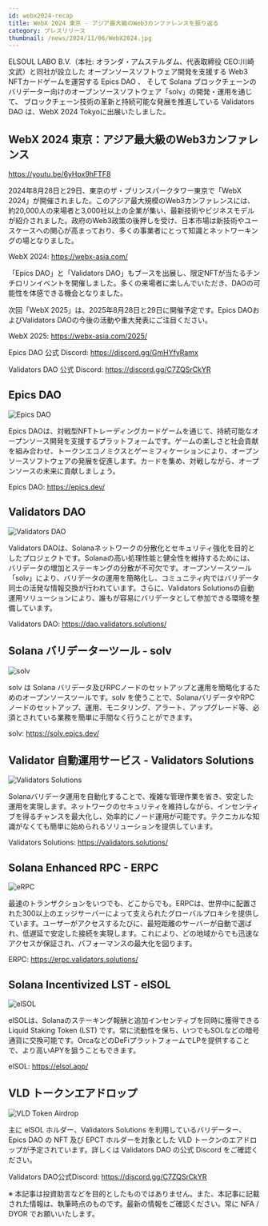```yaml
---
id: webx2024-recap
title: WebX 2024 東京 - アジア最大級のWeb3カンファレンスを振り返る
category: プレスリリース
thumbnail: /news/2024/11/06/WebX2024.jpg
---
```


ELSOUL LABO B.V.（本社: オランダ・アムステルダム、代表取締役 CEO:川崎文武）と同社が設立した
オープンソースソフトウェア開発を支援する Web3 NFTカードゲームを運営する Epics DAO 、
そして Solana ブロックチェーンのバリデーター向けのオープンソースソフトウェア「solv」の開発・運用を通じて、
ブロックチェーン技術の革新と持続可能な発展を推進している Validators DAO は、WebX 2024 Tokyoに出展いたしました。

## WebX 2024 東京：アジア最大級のWeb3カンファレンス

https://youtu.be/6yHpx9hFTF8

2024年8月28日と29日、東京のザ・プリンスパークタワー東京で「WebX 2024」が開催されました。このアジア最大規模のWeb3カンファレンスには、約20,000人の来場者と3,000社以上の企業が集い、最新技術やビジネスモデルが紹介されました。政府のWeb3政策の後押しを受け、日本市場は新技術やユースケースへの関心が高まっており、多くの事業者にとって知識とネットワーキングの場となりました。

WebX 2024: https://webx-asia.com/

「Epics DAO」と「Validators DAO」もブースを出展し、限定NFTが当たるチンチロリンイベントを開催しました。多くの来場者に楽しんでいただき、DAOの可能性を体感できる機会となりました。

次回「WebX 2025」は、2025年8月28日と29日に開催予定です。Epics DAOおよびValidators DAOの今後の活動や重大発表にご注目ください。

WebX 2025: https://webx-asia.com/2025/

Epics DAO 公式 Discord: https://discord.gg/GmHYfyRamx

Validators DAO 公式 Discord: https://discord.gg/C7ZQSrCkYR

## Epics DAO

![Epics DAO](/news/2024/11/06/EpicsDAO.jpg)

Epics DAOは、対戦型NFTトレーディングカードゲームを通じて、持続可能なオープンソース開発を支援するプラットフォームです。ゲームの楽しさと社会貢献を組み合わせ、トークンエコノミクスとゲーミフィケーションにより、オープンソースソフトウェアの発展を促進します。カードを集め、対戦しながら、オープンソースの未来に貢献しましょう。

Epics DAO: https://epics.dev/

## Validators DAO

![Validators DAO](/news/2024/11/06/ValidatorsDAO.jpg)

Validators DAOは、Solanaネットワークの分散化とセキュリティ強化を目的としたプロジェクトです。Solanaの高い処理性能と健全性を維持するためには、バリデータの増加とステーキングの分散が不可欠です。オープンソースツール「solv」により、バリデータの運用を簡略化し、コミュニティ内ではバリデータ同士の活発な情報交換が行われています。さらに、Validators Solutionsの自動運用ソリューションにより、誰もが容易にバリデータとして参加できる環境を整備しています。

Validators DAO: https://dao.validators.solutions/

## Solana バリデーターツール - solv

![solv](/news/2024/11/06/solv.jpg)

solv は Solana バリデータ及びRPCノードのセットアップと運用を簡略化するためのオープンソースツールです。solv を使うことで、SolanaバリデータやRPCノードのセットアップ、運用、モニタリング、アラート、アップグレード等、必須とされている業務を簡単に手間なく行うことができます。

solv: https://solv.epics.dev/

## Validator 自動運用サービス - Validators Solutions

![Validators Solutions](/news/2024/11/06/ValidatorsSolutions.jpg)

Solanaバリデータ運用を自動化することで、複雑な管理作業を省き、安定した運用を実現します。ネットワークのセキュリティを維持しながら、インセンティブを得るチャンスを最大化し、効率的にノード運用が可能です。テクニカルな知識がなくても簡単に始められるソリューションを提供しています。

Validators Solutions: https://validators.solutions/

## Solana Enhanced RPC - ERPC

![eRPC](/news/2024/11/06/eRPC.jpg)

最速のトランザクションをいつでも、どこからでも。ERPCは、世界中に配置された300以上のエッジサーバーによって支えられたグローバルプロキシを提供しています。ユーザーがアクセスするたびに、最短距離のサーバーが自動で選ばれ、低遅延で安定した接続を実現します。これにより、どの地域からでも迅速なアクセスが保証され、パフォーマンスの最大化を図ります。

ERPC: https://erpc.validators.solutions/

## Solana Incentivized LST - elSOL

![elSOL](/news/2024/11/06/elSOL.jpg)

elSOLは、Solanaのステーキング報酬と追加インセンティブを同時に獲得できるLiquid Staking Token (LST) です。常に流動性を保ち、いつでもSOLなどの暗号通貨に交換可能です。OrcaなどのDeFiプラットフォームでLPを提供することで、より高いAPYを狙うこともできます。

elSOL: https://elsol.app/

## VLD トークンエアドロップ

![VLD Token Airdrop](/news/2024/11/06/VLDComingSoonJA.jpg)

主に elSOL ホルダー、Validators Solutions を利用しているバリデーター、Epics DAO の NFT 及び EPCT ホルダーを対象とした VLD トークンのエアドロップが予定されています。詳しくは Validators DAO の公式 Discord をご確認ください。

Validators DAO公式Discord: https://discord.gg/C7ZQSrCkYR

※ 本記事は投資助言などを目的としたものではありません。また、本記事に記載された情報は、執筆時点のものです。最新の情報をご確認ください。常に NFA / DYOR でお願いいたします。
